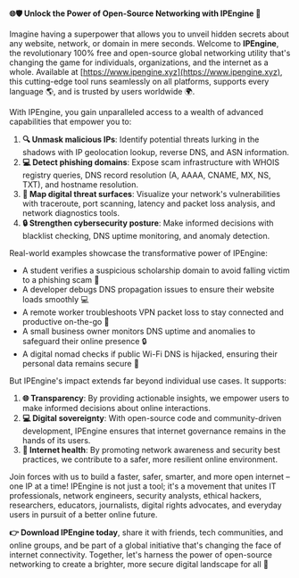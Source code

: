 **🌐🛡️ Unlock the Power of Open-Source Networking with IPEngine 🚀**

Imagine having a superpower that allows you to unveil hidden secrets about any website, network, or domain in mere seconds. Welcome to **IPEngine**, the revolutionary 100% free and open-source global networking utility that's changing the game for individuals, organizations, and the internet as a whole. Available at [https://www.ipengine.xyz](https://www.ipengine.xyz), this cutting-edge tool runs seamlessly on all platforms, supports every language 🌎, and is trusted by users worldwide 🌍.

With IPEngine, you gain unparalleled access to a wealth of advanced capabilities that empower you to:

1. **🔍 Unmask malicious IPs**: Identify potential threats lurking in the shadows with IP geolocation lookup, reverse DNS, and ASN information.
2. **💻 Detect phishing domains**: Expose scam infrastructure with WHOIS registry queries, DNS record resolution (A, AAAA, CNAME, MX, NS, TXT), and hostname resolution.
3. **📡 Map digital threat surfaces**: Visualize your network's vulnerabilities with traceroute, port scanning, latency and packet loss analysis, and network diagnostics tools.
4. **🔒 Strengthen cybersecurity posture**: Make informed decisions with blacklist checking, DNS uptime monitoring, and anomaly detection.

Real-world examples showcase the transformative power of IPEngine:

* A student verifies a suspicious scholarship domain to avoid falling victim to a phishing scam 🤝
* A developer debugs DNS propagation issues to ensure their website loads smoothly 💻
* A remote worker troubleshoots VPN packet loss to stay connected and productive on-the-go 📡
* A small business owner monitors DNS uptime and anomalies to safeguard their online presence 🔒
* A digital nomad checks if public Wi-Fi DNS is hijacked, ensuring their personal data remains secure 💼

But IPEngine's impact extends far beyond individual use cases. It supports:

1. **🌐 Transparency**: By providing actionable insights, we empower users to make informed decisions about online interactions.
2. **💻 Digital sovereignty**: With open-source code and community-driven development, IPEngine ensures that internet governance remains in the hands of its users.
3. **📡 Internet health**: By promoting network awareness and security best practices, we contribute to a safer, more resilient online environment.

Join forces with us to build a faster, safer, smarter, and more open internet – one IP at a time! IPEngine is not just a tool; it's a movement that unites IT professionals, network engineers, security analysts, ethical hackers, researchers, educators, journalists, digital rights advocates, and everyday users in pursuit of a better online future.

**👉 Download IPEngine today**, share it with friends, tech communities, and online groups, and be part of a global initiative that's changing the face of internet connectivity. Together, let's harness the power of open-source networking to create a brighter, more secure digital landscape for all 🌟